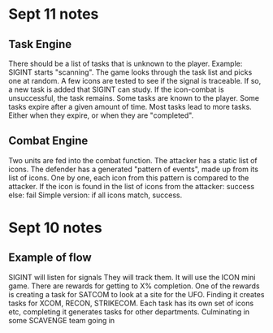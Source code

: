 # Sept 11 notes
## Task Engine
There should be a list of tasks that is unknown to the player. 
    Example: SIGINT starts "scanning". The game looks through the task list and picks one at random. A few icons are tested to see if the signal is traceable. If so, a new task is added that SIGINT can study. If the icon-combat is unsuccessful, the task remains.
Some tasks are known to the player.
Some tasks expire after a given amount of time.
Most tasks lead to more tasks.
    Either when they expire, or when they are "completed".
## Combat Engine
Two units are fed into the combat function.
The attacker has a static list of icons.
The defender has a generated "pattern of events", made up from its list of icons.
One by one, each icon from this pattern is compared to the attacker.
    If the icon is found in the list of icons from the attacker: success
    else: fail
Simple version: if all icons match, success.
# Sept 10 notes
## Example of flow
SIGINT will listen for signals
They will track them.
It will use the ICON mini game. 
There are rewards for getting to X% completion. 
One of the rewards is creating a task for SATCOM to look at a site for the UFO.
Finding it creates tasks for XCOM, RECON, STRIKECOM.
Each task has its own set of icons etc, completing it generates tasks for other departments. Culminating in some SCAVENGE team going in
